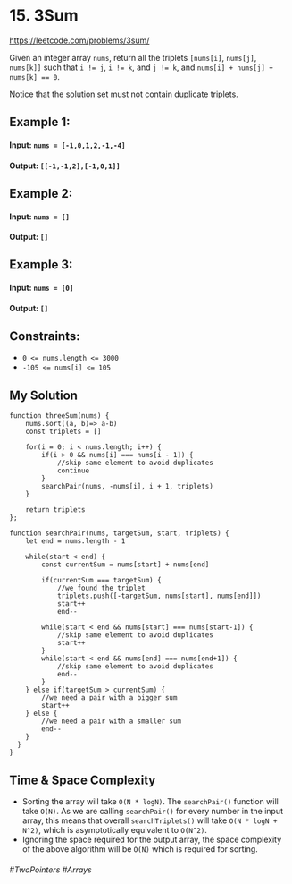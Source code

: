 # 15. 3Sum 
https://leetcode.com/problems/3sum/

Given an integer array `nums`, return all the triplets `[nums[i]`, `nums[j]`, `nums[k]]` such that `i != j`, `i != k`, and `j != k`, and `nums[i] + nums[j] + nums[k] == 0`.

Notice that the solution set must not contain duplicate triplets.

## Example 1:

#### Input: `nums = [-1,0,1,2,-1,-4]`
#### Output: `[[-1,-1,2],[-1,0,1]]`
## Example 2:

#### Input: `nums = []`
#### Output: `[]`
## Example 3:

#### Input: `nums = [0]`
#### Output: `[]`
 
## Constraints:

- `0 <= nums.length <= 3000`
- `-105 <= nums[i] <= 105`

## My Solution 
````
function threeSum(nums) {
    nums.sort((a, b)=> a-b)
    const triplets = []
    
    for(i = 0; i < nums.length; i++) {
        if(i > 0 && nums[i] === nums[i - 1]) {
            //skip same element to avoid duplicates
            continue
        }
        searchPair(nums, -nums[i], i + 1, triplets) 
    }
    
    return triplets
};

function searchPair(nums, targetSum, start, triplets) {
    let end = nums.length - 1
    
    while(start < end) {
        const currentSum = nums[start] + nums[end]
        
        if(currentSum === targetSum) {
            //we found the triplet
            triplets.push([-targetSum, nums[start], nums[end]])
            start++
            end--
        
        while(start < end && nums[start] === nums[start-1]) {
            //skip same element to avoid duplicates
            start++
        }
        while(start < end && nums[end] === nums[end+1]) {
            //skip same element to avoid duplicates
            end--
        }
    } else if(targetSum > currentSum) {
        //we need a pair with a bigger sum
        start++
    } else {
        //we need a pair with a smaller sum
        end--
    }
  }     
}
````

## Time & Space Complexity

- Sorting the array will take `O(N * logN)`. The `searchPair()` function will take `O(N)`. As we are calling `searchPair()` for every number in the input array, this means that overall `searchTriplets()` will take `O(N * logN + N^2)`, which is asymptotically equivalent to `O(N^2)`.
- Ignoring the space required for the output array, the space complexity of the above algorithm will be `O(N)` which is required for sorting.


###### #TwoPointers #Arrays

